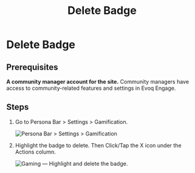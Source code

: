 ﻿---
uid: delete-badge
locale: en
title: Delete Badge
dnneditions: Evoq Engage
dnnversion: 09.02.00
related-topics: configure-gaming-actions,configure-gaming-privileges,create-badge,edit-badge
---

# Delete Badge

## Prerequisites

**A community manager account for the site.** Community managers have access to community-related features and settings in Evoq Engage.

## Steps

1.  Go to Persona Bar \> Settings \> Gamification.
    
    ![Persona Bar > Settings > Gamification](/images/scr-pbar-mod-Settings-E91.png)
    
2.  Highlight the badge to delete. Then Click/Tap the X icon under the Actions column.
    
      
    
    ![Gaming — Highlight and delete the badge.](/images/scr-Gaming-BadgesActions-Delete.png)
